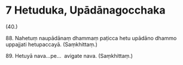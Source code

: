 

# 7 Hetuduka, Upādānagocchaka


(40.)

88\. Nahetuṃ naupādānaṃ dhammaṃ paṭicca hetu upādāno dhammo uppajjati hetupaccayā. (Saṃkhittaṃ.)

89\. Hetuyā nava…pe…  avigate nava. (Saṃkhittaṃ.)



